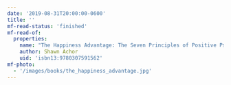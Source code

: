 ```yaml
---
date: '2019-08-31T20:00:00-0600'
title: ''
mf-read-status: 'finished'
mf-read-of:
  properties:
    name: "The Happiness Advantage: The Seven Principles of Positive Psychology That Fuel Success and Performance at Work"
    author: Shawn Achor
    uid: 'isbn13:9780307591562'
mf-photo:
  - '/images/books/the_happiness_advantage.jpg'
---
```

